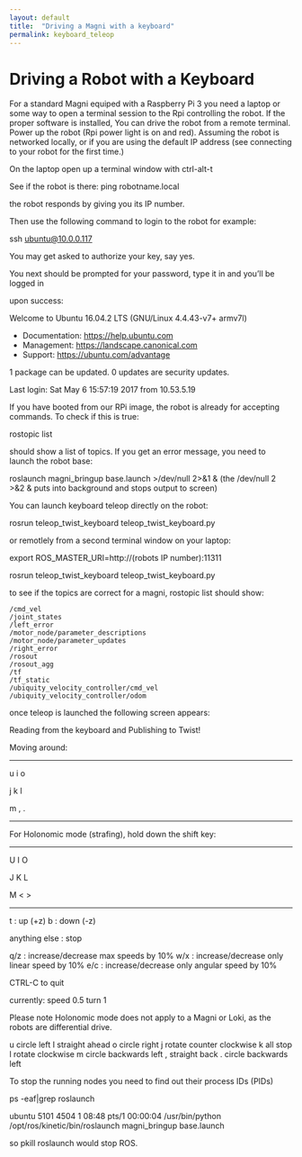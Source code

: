 ```yaml
---
layout: default
title:  "Driving a Magni with a keyboard"
permalink: keyboard_teleop
---
```

# Driving a Robot with a Keyboard

For a standard Magni equiped with a Raspberry Pi 3 you need a laptop or some way to open a terminal session to the Rpi controlling the robot. If the proper software is installed, You can drive the robot from a remote terminal. Power up the robot (Rpi power light is on and red). Assuming the robot is networked locally, or if you are using the default IP address (see connecting to your robot for the first time.)

On the laptop open up a terminal window with ctrl-alt-t

See if the robot is there: ping robotname.local

the robot responds by giving you its IP number.

Then use the following command to login to the robot for example:

ssh ubuntu@10.0.0.117

You may get asked to authorize your key, say yes.

You next should be prompted for your password, type it in and you’ll be logged in

upon success:

Welcome to Ubuntu 16.04.2 LTS (GNU/Linux 4.4.43-v7+ armv7l)

* Documentation: https://help.ubuntu.com
* Management: https://landscape.canonical.com
* Support: https://ubuntu.com/advantage

1 package can be updated.
0 updates are security updates.

Last login: Sat May 6 15:57:19 2017 from 10.53.5.19

If you have booted from our RPi image, the robot is already for accepting 
commands. To check if this is true:

rostopic list

should show a list of topics. If you get an error message, you need to
launch the robot base:

roslaunch magni_bringup base.launch >/dev/null 2>&1 & 
	(the /dev/null 2 >&2 & puts into background and stops output to screen)

You can launch keyboard teleop directly on the robot:


rosrun teleop_twist_keyboard teleop_twist_keyboard.py


or remotlely from a second terminal window on your laptop:

export ROS_MASTER_URI=http://(robots IP number):11311

rosrun teleop_twist_keyboard teleop_twist_keyboard.py


to see if the topics are correct for a magni, rostopic list should show:


	/cmd_vel
	/joint_states
	/left_error
	/motor_node/parameter_descriptions
	/motor_node/parameter_updates
	/right_error
	/rosout
	/rosout_agg
	/tf
	/tf_static
	/ubiquity_velocity_controller/cmd_vel
	/ubiquity_velocity_controller/odom


once teleop is launched the following screen appears:


Reading from the keyboard and Publishing to Twist!

Moving around:
  ______
  u i o
  
  j k l
  
  m , .
  ______

For Holonomic mode (strafing), hold down the shift key:

  ______
  U I O
  
  J K L
  
  M < >
  ______

t : up (+z)
b : down (-z)

anything else : stop

q/z : increase/decrease max speeds by 10%
w/x : increase/decrease only linear speed by 10%
e/c : increase/decrease only angular speed by 10%

CTRL-C to quit

currently:	speed 0.5	turn 1

Please note Holonomic mode does not apply to a Magni or Loki, as the robots are differential drive.

u circle left
I straight ahead
o circle right
j rotate counter clockwise
k all stop
l rotate clockwise
m circle backwards left
, straight back
. circle backwards left



To stop the running nodes you need to find out their process IDs (PIDs)

ps -eaf|grep roslaunch

ubuntu 5101 4504 1 08:48 pts/1 00:00:04 /usr/bin/python /opt/ros/kinetic/bin/roslaunch magni_bringup base.launch


so pkill roslaunch would stop ROS.


